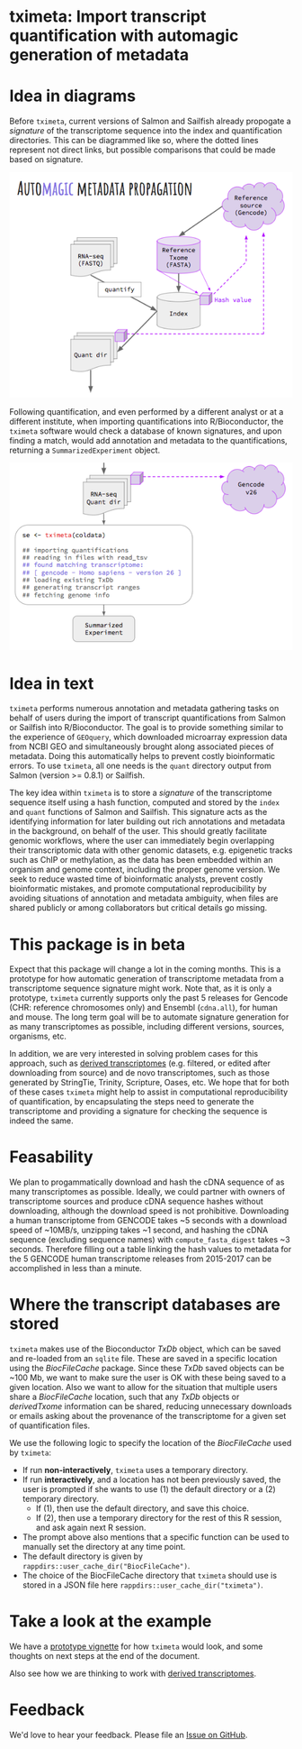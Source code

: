 # tximeta: Import transcript quantification with automagic generation of metadata

# Idea in diagrams

Before `tximeta`, current versions of Salmon and Sailfish already 
propogate a *signature* of the transcriptome sequence into the index
and quantification directories. This can be diagrammed like so, where 
the dotted lines represent not direct links, but possible comparisons
that could be made based on signature.

![](img/quant.png)

Following quantification, and even performed by a different analyst or 
at a different institute, when importing quantifications into 
R/Bioconductor, the `tximeta` software would check a database of known 
signatures, and upon finding a match, would add annotation and metadata
to the quantifications, returning a `SummarizedExperiment` object.

![](img/tximeta.png)

# Idea in text

`tximeta` performs numerous annotation and metadata gathering tasks on
behalf of users during the import of transcript quantifications from
Salmon or Sailfish into R/Bioconductor. The goal is to provide
something similar to the experience of `GEOquery`, which downloaded
microarray expression data from NCBI GEO and simultaneously brought
along associated pieces of metadata. Doing this automatically helps to
prevent costly bioinformatic errors. To use `tximeta`, all one needs
is the `quant` directory output from Salmon (version >= 0.8.1) or
Sailfish. 

The key idea within `tximeta` is to store a *signature* of
the transcriptome sequence itself using a hash function, computed and
stored by the `index` and `quant` functions of Salmon and
Sailfish. This signature acts as the identifying information for later
building out rich annotations and metadata in the background, on
behalf of the user. This should greatly facilitate genomic workflows,
where the user can immediately begin overlapping their transcriptomic
data with other genomic datasets, e.g. epigenetic tracks such as ChIP
or methylation, as the data has been embedded within an organism and
genome context, including the proper genome version. We seek to
reduce wasted time of bioinformatic analysts, prevent costly
bioinformatic mistakes, and promote computational reproducibility by
avoiding situations of annotation and metadata ambiguity, when files
are shared publicly or among collaborators but critical details go
missing.
	
# This package is in beta 

Expect that this package will change a lot in the coming months. This
is a prototype for how automatic generation of transcriptome metadata
from a transcriptome sequence signature might work.  Note that, as it
is only a prototype, `tximeta` currently supports only the past 5
releases for Gencode (CHR: reference chromosomes only) and Ensembl
(`cdna.all`), for human and mouse. The long term goal will be to
automate signature generation for as many transcriptomes as possible,
including different versions, sources, organisms, etc.

In addition, we are very interested in solving problem cases for this
approach, such as 
[derived transcriptomes](https://github.com/mikelove/tximeta/issues/2)
(e.g. filtered, or edited after downloading from source) and de novo
transcriptomes, such as those generated by StringTie, Trinity,
Scripture, Oases, etc.
We hope that for both of these cases `tximeta` might help to assist in
computational reproducibility of quantification, by encapsulating the
steps need to generate the transcriptome and providing a signature for
checking the sequence is indeed the same.

# Feasability

We plan to progammatically download and hash the cDNA sequence of as
many transcriptomes as possible. Ideally, we could partner with
owners of transcriptome sources and produce cDNA sequence hashes
without downloading, although the download speed is not
prohibitive. Downloading a human transcriptome from GENCODE takes ~5
seconds with a download speed of ~10MB/s, unzipping takes ~1 second,
and hashing the cDNA sequence (excluding sequence names) with
`compute_fasta_digest` takes ~3 seconds. Therefore filling out a
table linking the hash values to metadata for the 5 GENCODE human
transcriptome releases from 2015-2017 can be accomplished in less than
a minute.

# Where the transcript databases are stored

`tximeta` makes use of the Bioconductor *TxDb* object, which can be
saved and re-loaded from an `sqlite` file. These are saved in a
specific location using the *BiocFileCache* package. Since these
*TxDb* saved objects can be ~100 Mb, we want to make sure the user is
OK with these being saved to a given location. Also we want to allow
for the situation that multiple users share a *BiocFileCache*
location, such that any *TxDb* objects or *derivedTxome* information
can be shared, reducing unnecessary downloads or emails asking about
the provenance of the transcriptome for a given set of quantification
files.

We use the following logic to specify the location of the
*BiocFileCache* used by `tximeta`:

* If run **non-interactively**, `tximeta` uses a temporary directory.
* If run **interactively**, and a location has not been previously
  saved, the user is prompted if she wants to use (1) the default directory
  or a (2) temporary directory.
    - If (1), then use the default directory, and save this choice.
    - If (2), then use a temporary directory for the rest of this R session,
      and ask again next R session.
* The prompt above also mentions that a specific function can be used to
  manually set the directory at any time point.
* The default directory is given by `rappdirs::user_cache_dir("BiocFileCache")`.
* The choice of the BiocFileCache directory that `tximeta` should use is
  stored in a JSON file here `rappdirs::user_cache_dir("tximeta")`.

# Take a look at the example

We have a [prototype vignette](https://github.com/mikelove/tximeta/blob/master/inst/script/tximeta.knit.md)
for how `tximeta` would look, and some thoughts on next steps at the
end of the document. 

Also see how we are thinking to work with [derived transcriptomes](https://github.com/mikelove/tximeta/issues/2).

# Feedback

We'd love to hear your feedback. Please file an 
[Issue on GitHub](https://github.com/mikelove/tximeta/issues).
